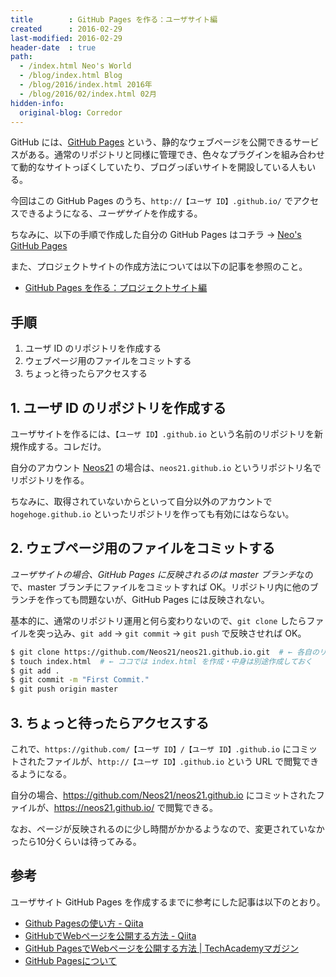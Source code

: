 ```yaml
---
title        : GitHub Pages を作る：ユーザサイト編
created      : 2016-02-29
last-modified: 2016-02-29
header-date  : true
path:
  - /index.html Neo's World
  - /blog/index.html Blog
  - /blog/2016/index.html 2016年
  - /blog/2016/02/index.html 02月
hidden-info:
  original-blog: Corredor
---
```


GitHub には、[GitHub Pages](https://pages.github.com/) という、静的なウェブページを公開できるサービスがある。通常のリポジトリと同様に管理でき、色々なプラグインを組み合わせて動的なサイトっぽくしていたり、ブログっぽいサイトを開設している人もいる。

今回はこの GitHub Pages のうち、`http://【ユーザ ID】.github.io/` でアクセスできるようになる、*ユーザサイト*を作成する。

ちなみに、以下の手順で作成した自分の GitHub Pages はコチラ → [Neo's GitHub Pages](https://neos21.github.io/)

また、プロジェクトサイトの作成方法については以下の記事を参照のこと。

- [GitHub Pages を作る：プロジェクトサイト編](/blog/2016/03/06-01.html)

## 手順

1. ユーザ ID のリポジトリを作成する
2. ウェブページ用のファイルをコミットする
3. ちょっと待ったらアクセスする

## 1. ユーザ ID のリポジトリを作成する

ユーザサイトを作るには、`【ユーザ ID】.github.io` という名前のリポジトリを新規作成する。コレだけ。

自分のアカウント [Neos21](https://github.com/Neos21) の場合は、`neos21.github.io` というリポジトリ名でリポジトリを作る。

ちなみに、取得されていないからといって自分以外のアカウントで `hogehoge.github.io` といったリポジトリを作っても有効にはならない。

## 2. ウェブページ用のファイルをコミットする

*ユーザサイトの場合、GitHub Pages に反映されるのは master ブランチ*なので、master ブランチにファイルをコミットすれば OK。リポジトリ内に他のブランチを作っても問題ないが、GitHub Pages には反映されない。

基本的に、通常のリポジトリ運用と何ら変わりないので、`git clone` したらファイルを突っ込み、`git add` → `git commit` → `git push` で反映させれば OK。

```bash
$ git clone https://github.com/Neos21/neos21.github.io.git  # ← 各自のリポジトリの URL に変更すること
$ touch index.html  # ← ココでは index.html を作成・中身は別途作成しておく
$ git add .
$ git commit -m "First Commit."
$ git push origin master
```

## 3. ちょっと待ったらアクセスする

これで、`https://github.com/【ユーザ ID】/【ユーザ ID】.github.io` にコミットされたファイルが、`http://【ユーザ ID】.github.io` という URL で閲覧できるようになる。

自分の場合、<https://github.com/Neos21/neos21.github.io> にコミットされたファイルが、<https://neos21.github.io/> で閲覧できる。

なお、ページが反映されるのに少し時間がかかるようなので、変更されていなかったら10分くらいは待ってみる。

## 参考

ユーザサイト GitHub Pages を作成するまでに参考にした記事は以下のとおり。

- [Github Pagesの使い方 - Qiita](http://qiita.com/mikakane/items/87c8f676815da4e5ac04)
- [GitHubでWebページを公開する方法 - Qiita](http://qiita.com/Yuki_Yamashina/items/5d8208c450195b65344c)
- [GitHub PagesでWebページを公開する方法 | TechAcademyマガジン](http://techacademy.jp/magazine/6445)
- [GitHub Pagesについて](http://jekyllrb-ja.github.io/docs/github-pages/)
